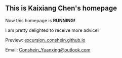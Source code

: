## This is Kaixiang Chen's homepage

Now this homepage is **RUNNING!**

I am pretty delighted to receive more advice! 

Preview: [excursion_conshein.github.io
](excursion_conshein.github.io
)

Email: Conshein_Yuanxing@outlook.com
